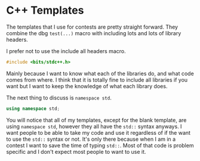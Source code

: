 # C++ Templates

The templates that I use for contests are pretty straight forward.
They combine the dbg `test(...)` macro with including lots and lots of 
library headers.

I prefer not to use the include all headers macro.

```cpp
#include <bits/stdc++.h>
```

Mainly because I want to know what each of the libraries do, and what code
comes from where. I think that it is totally fine to include all libraries if
you want but I want to keep the knowledge of what each library does.

The next thing to discuss is `namespace std`.

```cpp
using namespace std;
```

You will notice that all of my templates, except for the blank template, 
are using `namespace std`, however they all have the `std::` syntax anyways.
I want people to be able to take my code and use it regardless of if the want
to use the `std::` syntax or not. It's only there because when I am in a contest
I want to save the time of typing `std::`. Most of that code is problem specific
and I don't expect most people to want to use it.